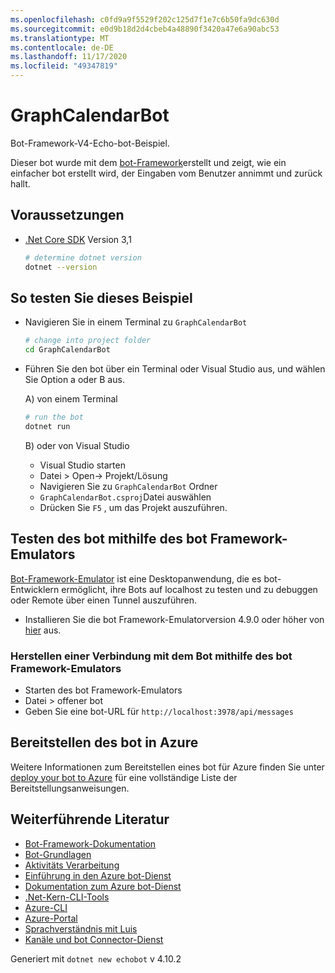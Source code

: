 ```yaml
---
ms.openlocfilehash: c0fd9a9f5529f202c125d7f1e7c6b50fa9dc630d
ms.sourcegitcommit: e0d9b18d2d4cbeb4a48890f3420a47e6a90abc53
ms.translationtype: MT
ms.contentlocale: de-DE
ms.lasthandoff: 11/17/2020
ms.locfileid: "49347819"
---
```

# <a name="graphcalendarbot"></a>GraphCalendarBot

Bot-Framework-V4-Echo-bot-Beispiel.

Dieser bot wurde mit dem [bot-Framework](https://dev.botframework.com)erstellt und zeigt, wie ein einfacher bot erstellt wird, der Eingaben vom Benutzer annimmt und zurück hallt.

## <a name="prerequisites"></a>Voraussetzungen

- [.Net Core SDK](https://dotnet.microsoft.com/download) Version 3,1

  ```bash
  # determine dotnet version
  dotnet --version
  ```

## <a name="to-try-this-sample"></a>So testen Sie dieses Beispiel

- Navigieren Sie in einem Terminal zu `GraphCalendarBot`

    ```bash
    # change into project folder
    cd GraphCalendarBot
    ```

- Führen Sie den bot über ein Terminal oder Visual Studio aus, und wählen Sie Option a oder B aus.

  A) von einem Terminal

  ```bash
  # run the bot
  dotnet run
  ```

  B) oder von Visual Studio

  - Visual Studio starten
  - Datei > Open-> Projekt/Lösung
  - Navigieren Sie zu `GraphCalendarBot` Ordner
  - `GraphCalendarBot.csproj`Datei auswählen
  - Drücken Sie `F5` , um das Projekt auszuführen.

## <a name="testing-the-bot-using-bot-framework-emulator"></a>Testen des bot mithilfe des bot Framework-Emulators

[Bot-Framework-Emulator](https://github.com/microsoft/botframework-emulator) ist eine Desktopanwendung, die es bot-Entwicklern ermöglicht, ihre Bots auf localhost zu testen und zu debuggen oder Remote über einen Tunnel auszuführen.

- Installieren Sie die bot Framework-Emulatorversion 4.9.0 oder höher von [hier](https://github.com/Microsoft/BotFramework-Emulator/releases) aus.

### <a name="connect-to-the-bot-using-bot-framework-emulator"></a>Herstellen einer Verbindung mit dem Bot mithilfe des bot Framework-Emulators

- Starten des bot Framework-Emulators
- Datei > offener bot
- Geben Sie eine bot-URL für `http://localhost:3978/api/messages`

## <a name="deploy-the-bot-to-azure"></a>Bereitstellen des bot in Azure

Weitere Informationen zum Bereitstellen eines bot für Azure finden Sie unter [deploy your bot to Azure](https://aka.ms/azuredeployment) für eine vollständige Liste der Bereitstellungsanweisungen.

## <a name="further-reading"></a>Weiterführende Literatur

- [Bot-Framework-Dokumentation](https://docs.botframework.com)
- [Bot-Grundlagen](https://docs.microsoft.com/azure/bot-service/bot-builder-basics?view=azure-bot-service-4.0)
- [Aktivitäts Verarbeitung](https://docs.microsoft.com/en-us/azure/bot-service/bot-builder-concept-activity-processing?view=azure-bot-service-4.0)
- [Einführung in den Azure bot-Dienst](https://docs.microsoft.com/azure/bot-service/bot-service-overview-introduction?view=azure-bot-service-4.0)
- [Dokumentation zum Azure bot-Dienst](https://docs.microsoft.com/azure/bot-service/?view=azure-bot-service-4.0)
- [.Net-Kern-CLI-Tools](https://docs.microsoft.com/en-us/dotnet/core/tools/?tabs=netcore2x)
- [Azure-CLI](https://docs.microsoft.com/cli/azure/?view=azure-cli-latest)
- [Azure-Portal](https://portal.azure.com)
- [Sprachverständnis mit Luis](https://docs.microsoft.com/en-us/azure/cognitive-services/luis/)
- [Kanäle und bot Connector-Dienst](https://docs.microsoft.com/en-us/azure/bot-service/bot-concepts?view=azure-bot-service-4.0)

Generiert mit `dotnet new echobot` v 4.10.2
